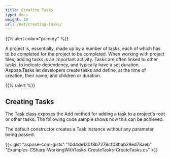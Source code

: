 ```yaml
---
title: Creating Tasks
type: docs
weight: 10
url: /net/creating-tasks/
---
```


{{% alert color="primary" %}} 

A project is, essentially, made up by a number of tasks, each of which has to be completed for the project to be completed. When working with project files, adding tasks is an important activity. Tasks are often linked to other tasks, to indicate dependency, and typically have a set duration. Aspose.Tasks let developers create tasks and define, at the time of creation, their name, and children or duration.

{{% /alert %}} 
## **Creating Tasks**
The [Task](https://apireference.aspose.com/email/net/aspose.email.calendar/task) class exposes the Add method for adding a task to a project's root or other tasks. The following code sample shows how this can be achieved.

The default constructor creates a Task instance without any parameter being passed.

{{< gist "aspose-com-gists" "10d4de13018b7279cf03bab28ed78aeb" "Examples-CSharp-WorkingWithTasks-CreateTasks-CreateTasks.cs" >}}
